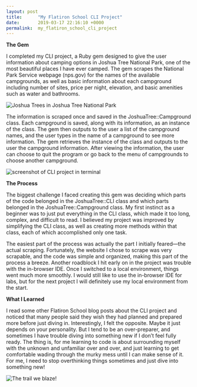 ```yaml
---
layout: post
title:      "My Flatiron School CLI Project"
date:       2019-03-17 22:16:10 +0000
permalink:  my_flatiron_school_cli_project
---
```



**The Gem**
	
I completed my CLI project, a Ruby gem designed to give the user information about camping options in Joshua Tree National Park, one of the most beautiful places I have ever camped. The gem scrapes the National Park Service webpage (nps.gov) for the names of the available campgrounds, as well as basic information about each campground including number of sites, price per night, elevation, and basic amenities such as water and bathrooms.

![Joshua Trees in Joshua Tree National Park](https://res.cloudinary.com/karlymareka/image/upload/c_scale,w_695/v1552858419/IMG_3321_copy.jpg)
 
The information is scraped once and saved in the JoshuaTree::Campground class. Each campground is saved, along with its information, as an instance of the class. The gem then outputs to the user a list of the campground names, and the user types in the name of a campground to see more information. The gem retrieves the instance of the class and outputs to the user the campground information. After viewing the information, the user can choose to quit the program or go back to the menu of campgrounds to choose another campground.

![screenshot of CLI project in terminal](https://res.cloudinary.com/karlymareka/image/upload/c_scale,w_695/v1552857303/Screen_Shot_2019-03-17_at_1.26.21_PM.png)

**The Process**

The biggest challenge I faced creating this gem was deciding which parts of the code belonged in the JoshuaTree::CLI class and which parts belonged in the JoshuaTree::Campground class. My first instinct as a beginner was to just put everything in the CLI class, which made it too long, complex, and difficult to read. I believed my project was improved by simplifying the CLI class, as well as creating more methods within that class, each of which accomplished only one task. 

The easiest part of the process was actually the part I initially feared—the actual scraping. Fortunately, the website I chose to scrape was very scrapable, and the code was simple and organized, making this part of the process a breeze. Another roadblock I hit early on in the project was trouble with the in-browser IDE. Once I switched to a local environment, things went much more smoothly. I would still like to use the in-browser IDE for labs, but for the next project I will definitely use my local environment from the start.

**What I Learned**
	
I read some other Flatiron School blog posts about the CLI project and noticed that many people said they wish they had planned and prepared more before just diving in. Interestingly, I felt the opposite. Maybe it just depends on your personality. But I tend to be an over-preparer, and sometimes I have trouble diving into something new if I don’t feel fully ready. The thing is, for me learning to code is about surrounding myself with the unknown and unfamiliar over and over, and just learning to get comfortable wading through the murky mess until I can make sense of it. For me, I need to stop overthinking things sometimes and just dive into something new!  

![The trail we blaze!](http://www.skolliekampe.org.za/skollie/wp-content/uploads/2016/01/the-trail-that-we-blaze.gif)

